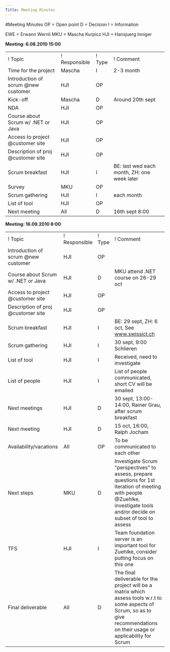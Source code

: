 ```yaml
---
Title: Meeting Minutes
---
```

#Meeting Minutes
OP = Open point
D = Decision
I = Information

EWE = Erwann Wernli
MKU = Mascha Kurpicz
HJI = Hansjuerg Inniger

**Meeting: 6.08.2010  15:00**


| | | | |
|---|---|---|---|
|! Topic |! Responsible |! Type |! Comment 
| Time for the project | Mascha | I | 2-3 month 
| Introduction of scrum @new customer | HJI | OP |  
| Kick-off | Mascha | D | Around 20th sept
| NDA | HJI | OP |
| Course about Scrum w/ .NET or Java | HJI | OP | 
| Access to project @customer site | HJI | OP |
| Description of proj @customer site | HJI | OP | 
| Scrum breakfast | HJI | I | BE: last wed each month, ZH: one week later 
| Survey | MKU |  OP |
| Scrum gathering | HJI | I | each month
| List of tool | HJI | OP | 
| Next meeting | All | D | 16th sept 8:00 

**Meeting: 16.09.2010  8:00**


| | | | |
|---|---|---|---|
|! Topic |! Responsible |! Type |! Comment 
| Introduction of scrum @new customer | HJI | OP |  
| Course about Scrum w/ .NET or Java | HJI | D | MKU attend .NET course on 26-29 oct 
| Access to project @customer site | HJI | OP |
| Description of proj @customer site | HJI | OP | 
| Scrum breakfast | HJI | I | BE: 29 sept, ZH: 6 oct, See www.swissict.ch
| Scrum gathering | HJI | I | 30 sept, 9:00 Schlieren
| List of tool | HJI | I | Received, need to investigate 
| List of people | HJI | I | List of people communicated, short CV will be emailed
| Next meetings | HJI | D | 30 sept, 13:00-14:00, Rainer Grau, after scrum breakfast
| Next meeting | HJI | D | 15 oct, 16:00, Ralph Jocham 
| Availability/vacations | All | OP | To be communicated to each other
| Next steps | MKU | D | Investigate Scrum "perspectives" to assess, prepare questions for 1st iteration of meeting with people @Zuehlke, investigate tools and/or decide on subset of tool to assess
| TFS | HJI | I | Team foundation server is an important tool for Zuehlke, consider putting focus on this one
| Final deliverable | All | D | The final deliverable for the project will be a matrix which assess tools w.r.t to some aspects of Scrum, so as to give recommendations on their usage or applicability for Scrum
